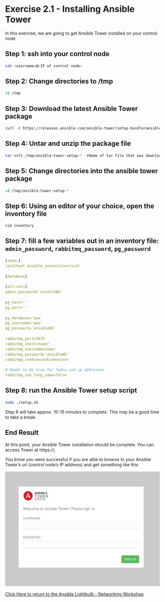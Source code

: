 # Exercise 2.1 - Installing Ansible Tower

In this exercise, we are going to get Ansible Tower installed on your control node

## Step 1: ssh into your control node

```bash
ssh <username>@<IP of control node>
```

## Step 2: Change directories to /tmp

```bash
cd /tmp
```

## Step 3: Download the latest Ansible Tower package

```bash
curl -O https://releases.ansible.com/ansible-tower/setup-bundle/ansible-tower-setup-bundle-latest.el7.tar.gz
```

## Step 4: Untar and unzip the package file

```bash
tar xvfz /tmp/ansible-tower-setup-*  (Name of tar file that was downloaded)
```

## Step 5: Change directories into the ansible tower package

```bash
cd /tmp/ansible-tower-setup-*
```

## Step 6: Using an editor of your choice, open the inventory file

```bash
vim inventory
```

## Step 7: fill a few variables out in an inventory file: `admin_password`, `rabbitmq_password`, `pg_password`

```yml
[tower]
localhost ansible_connection=local

[database]

[all:vars]
admin_password='ansibleWS'

pg_host=''
pg_port=''

pg_database='awx'
pg_username='awx'
pg_password='ansibleWS'

rabbitmq_port=5672
rabbitmq_vhost=tower
rabbitmq_username=tower
rabbitmq_password='ansibleWS'
rabbitmq_cookie=cookiemonster

# Needs to be true for fqdns and ip addresses
rabbitmq_use_long_name=false
```

## Step 8: run the Ansible Tower setup script

```bash
sudo ./setup.sh
```
Step 8 will take approx. 10-15 minutes to complete. This may be a good time to take a break.

## End Result

At this point, your Ansible Tower installation should be complete. You can access Tower at https://<IP-of-your-control-node>;

You know you were successful if you are able to browse to your Ansible Tower’s url (control node’s IP address) and get something like this

![Figure 1: Ansible Tower Login Screen](tower.png)

[Click Here to return to the Ansible Lightbulb - Networking Workshop](../README.md)

